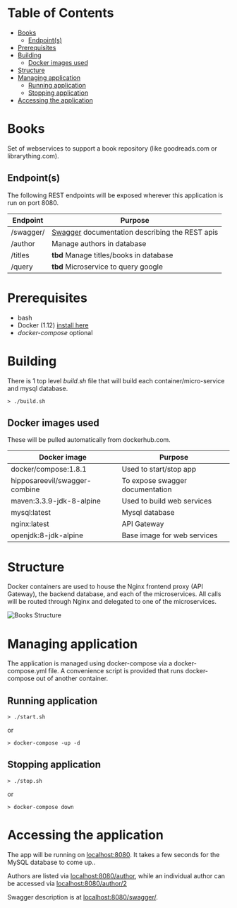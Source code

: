 Table of Contents
=================

   * [Books](#books)
      * [Endpoint(s)](#endpoints)
   * [Prerequisites](#prerequisites)
   * [Building](#building)
      * [Docker images used](#docker-images-used)
   * [Structure](#structure)
   * [Managing application](#managing-application)
      * [Running application](#running-application)
      * [Stopping application](#stopping-application)
   * [Accessing the application](#accessing-the-application)

# Books
Set of webservices to support a book repository (like goodreads.com or librarything.com). 

## Endpoint(s)
The following REST endpoints will be exposed wherever this application is run on port 8080.

Endpoint | Purpose
--- | ---
/swagger/ | [Swagger](http://swagger.io) documentation describing the REST apis
/author | Manage authors in database
/titles | **tbd** Manage titles/books in database
/query | **tbd** Microservice to query google|amazon for books and authors

# Prerequisites

* bash
* Docker (1.12) [install here](https://docs.docker.com/engine/installation/)
* _docker-compose_ optional


# Building

There is 1 top level *build.sh* file that will build each container/micro-service and mysql database.
```
> ./build.sh
```


## Docker images used

These will be pulled automatically from dockerhub.com.

Docker image | Purpose
--- | ---
docker/compose:1.8.1 | Used to start/stop app
hipposareevil/swagger-combine | To expose swagger documentation
maven:3.3.9-jdk-8-alpine  | Used to build web services
mysql:latest | Mysql database
nginx:latest | API Gateway
openjdk:8-jdk-alpine | Base image for web services

# Structure

Docker containers are used to house the Nginx frontend proxy (API Gateway), the backend database, and each of the microservices. All calls will be routed through Nginx and delegated to one of the microservices.

![Books Structure](https://github.com/hipposareevil/books/blob/master/structure.png)

# Managing application

The application is managed using docker-compose via a docker-compose.yml file. A convenience script is provided that runs docker-compose out of another container.

## Running application
```
> ./start.sh
```
or
```
> docker-compose -up -d
```

## Stopping application
```
> ./stop.sh
```
or
```
> docker-compose down
```

# Accessing the application

The app will be running on [localhost:8080](http://localhost:8080). It takes a few seconds for the MySQL database to come up..

Authors are listed via [localhost:8080/author](http://localhost:8080/author), while an individual author can be accessed via [localhost:8080/author/2](http://localhost:8080/author/2)

Swagger description is at [localhost:8080/swagger/](http://localhost:8080/swagger/).





